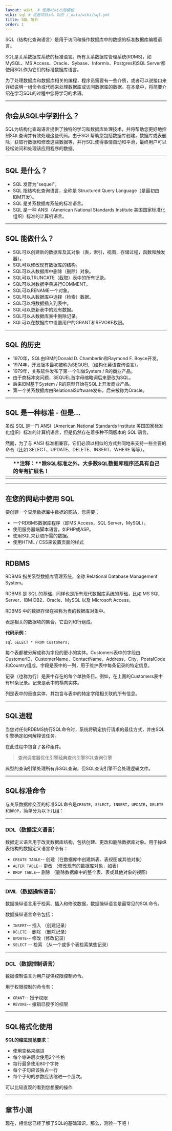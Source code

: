 ```yaml
---
layout: wiki  # 使用wiki布局模板
wiki: sql # 这是项目id，对应 /_data/wiki/sql.yml
title: SQL 简介
order: 1
---
```


SQL（结构化查询语言）是用于访问和操作数据库中的数据的标准数据库编程语言。

SQL是关系数据库系统的标准语言。所有关系数据库管理系统(RDMS)，如MySQL、MS Access、Oracle、Sybase、Informix、Postgres和SQL Server都使用SQL作为它们的标准数据库语言。

为了处理数据库和数据库相关的编程，程序员需要有一些介质，或者可以说接口来详细说明一组命令或代码来处理数据库或访问数据库的数据。在本章中，将简要介绍在学习SQL的过程中您将学习的术语。

------

## 你会从SQL中学到什么？

SQL为结构化查询语言提供了独特的学习和数据库处理技术，并将帮助您更好地控制SQL查询并有效处理这些代码。由于SQL帮助您包括数据库创建，数据库或表删除，获取行数据和修改这些数据等，并行SQL使得事情自动和平滑，最终用户可以轻松访问和处理该应用程序的数据。

------

## SQL 是什么？

- SQL 发音为"sequel"。
- SQL 指结构化查询语言，全称是 Structured Query Language（是最初由IBM开发）。
- SQL 是关系数据库系统的标准语言。
- SQL 是一种 ANSI（American National Standards Institute 美国国家标准化组织）标准的计算机语言。

------

## SQL 能做什么？

- SQL可以创建新的数据库及其对象（表，索引，视图，存储过程，函数和触发器）。
- SQL可以修改现有数据库的结构。
- SQL可以从数据库中删除（删除）对象。
- SQL可以TRUNCATE（截取）表中的所有记录。
- SQL可以对数据字典进行COMMENT。
- SQL可以RENAME一个对象。
- SQL可以从数据库中选择（检索）数据。
- SQL可以将数据插入到表中。
- SQL可以更新表中的现有数据。
- SQL可以从数据库表中删除记录。
- SQL可以在数据库中设置用户的GRANT和REVOKE权限。

------

## SQL 的历史

- 1970年，SQL由IBM的Donald D. Chamberlin和Raymond F. Boyce开发。
- 1974年，开发版本最初被称为SEQUEL（结构化英语查询语言）。
- 1979年，关系软件发布了第一个叫做System / R的商业产品。
- 由于商标冲突问题，SEQUEL首字母缩略词后来更改为SQL。
- 后来IBM基于System / R的原型开始在SQL上开发商业产品。
- 第一个关系数据库由RelationalSoftware发布，后来被称为Oracle。

------

## SQL 是一种标准 - 但是...

虽然 SQL 是一门 ANSI（American National Standards Institute 美国国家标准化组织）标准的计算机语言，但是仍然存在着多种不同版本的 SQL 语言。

然而，为了与 ANSI 标准相兼容，它们必须以相似的方式共同地来支持一些主要的命令（比如 SELECT、UPDATE、DELETE、INSERT、WHERE 等等）。

|      | **注释：**除SQL标准之外，大多数SQL数据库程序还具有自己的专有扩展名！ |
| :--- | :----------------------------------------------------------- |
|      |                                                              |

------

## 在您的网站中使用 SQL

要创建一个显示数据库中数据的网站，您需要：

- 一个RDBMS数据库程序（即MS Access，SQL Server，MySQL）。
- 使用服务器端脚本语言，如PHP或ASP。
- 使用SQL来获取所需的数据。
- 使用HTML / CSS来设置页面的样式

------

## RDBMS

RDBMS 指关系型数据库管理系统，全称 Relational Database Management System。

RDBMS 是 SQL 的基础，同样也是所有现代数据库系统的基础，比如 MS SQL Server、IBM DB2、Oracle、MySQL 以及 Microsoft Access。

RDBMS 中的数据存储在被称为表的数据库对象中。

表是相关的数据项的集合，它由列和行组成。

**代码示例：**

```
sql SELECT * FROM Customers;
```

每个表都被分解成称为字段的更小的实体。Customers表中的字段由CustomerID，CustomerName，ContactName，Address，City，PostalCode和Country组成。字段是表中的一列，用于维护表中每条记录的特定信息。

记录（也称为行）是表中存在的每个单独条目。例如，在上面的Customers表中有91条记录。记录是表中的横向实体。

列是表中的垂直实体，其包含与表中的特定字段相关联的所有信息。

------

## SQL进程

当您对任何RDBMS执行SQL命令时，系统将确定执行请求的最佳方式，并由SQL引擎确定如何解释该任务。

在此过程中包含了各种组件。

> 查询调度器优化引擎经典查询引擎SQL查询引擎

典型的查询引擎处理所有非SQL查询，但SQL查询引擎不会处理逻辑文件。

------

## SQL标准命令

与关系数据库交互的标准SQL命令是`CREATE`，`SELECT`，`INSERT`，`UPDATE`，`DELETE`和`DROP`，简单分为以下几组：

------

### DDL（数据定义语言）

数据定义语言用于改变数据库结构，包括创建、更改和删除数据库对象。用于操纵表结构的数据定义语言命令有：

- `CREATE TABLE`-- 创建（在数据库中创建新表、表视图或其他对象）
- `ALTER TABLE`-- 更改 （修改现有的数据库对象，如表）
- `DROP TABLE`-- 删除 （删除数据库中的整个表、表或其他对象的视图）

------

### DML（数据操纵语言）

数据操纵语言用于检索、插入和修改数据，数据操纵语言是最常见的SQL命令。

数据操纵语言命令包括：

- `INSERT`-- 插入 （创建记录）
- `DELETE`-- 删除 （删除记录）
- `UPDATE`-- 修改（修改记录）
- `SELECT` -- 检索 （从一个或多个表检索某些记录）

------

### DCL（数据控制语言）

数据控制语言为用户提供权限控制命令。

用于权限控制的命令有：

- `GRANT`-- 授予权限
- `REVOKE`-- 撤销已授予的权限

------

## SQL格式化使用

**SQL的缩进规范要求：**

- 使用空格来缩进
- 每个缩进层次使用2个空格
- 每行最多使用80个字符
- 每个子句应该独占一行
- 每个子句的参数应该缩进一个层次。

可以比较直观的看到您想要的操作

------

## 章节小测

现在，相信您已经了解了SQL的基础知识，那么，测验一下吧！
